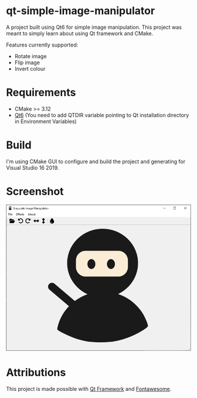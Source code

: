 # qt-simple-image-manipulator
A project built using Qt6 for simple image manipulation. This project was meant to simply learn about using Qt framework and CMake.

Features currently supported:
- Rotate image
- Flip image
- Invert colour

# Requirements
- CMake >= 3.12
- [Qt6](https://www.qt.io/download) (You need to add QTDIR variable pointing to Qt installation directory in Environment Variables)

# Build
I'm using CMake GUI to configure and build the project and generating for Visual Studio 16 2019.

# Screenshot
![Screenshot](./screenshot/Sample.png)

# Attributions
This project is made possible with [Qt Framework](https://www.qt.io) and [Fontawesome](https://fontawesome.com).